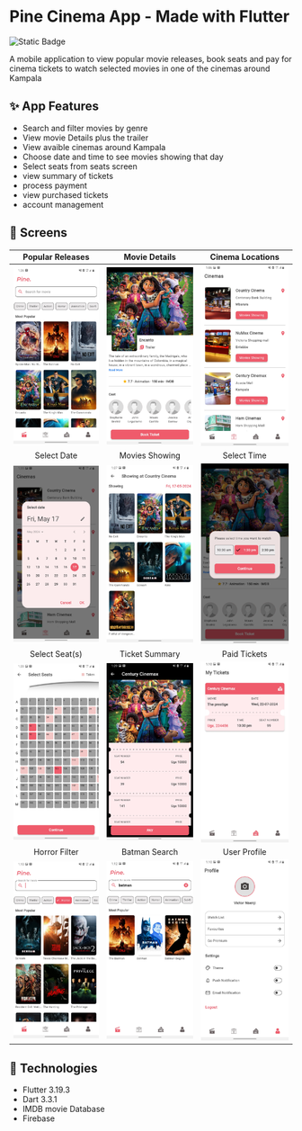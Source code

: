 # Pine Cinema App - Made with Flutter

![Static Badge](https://img.shields.io/badge/Made%20with%20-%20Flutter%20-blue?style=for-the-badge)

A mobile application to view popular movie releases, book seats and pay for cinema tickets to watch selected movies in one of the cinemas around Kampala

## :sparkles: App Features

- Search and filter movies by genre
- View movie Details plus the trailer
- View avaible cinemas around Kampala
- Choose date and time to see movies showing that day
- Select seats from seats screen
- view summary of tickets
- process payment
- view purchased tickets
- account management

## :iphone: Screens

Popular Releases | Movie Details | Cinema Locations |
:------------:|:-----------:|:--------------:|
![](./app_ui_images/popular_releases.jpg) | ![](./app_ui_images/movie_details.jpg) | ![](./app_ui_images/cinema_locations.jpg)
Select Date | Movies Showing | Select Time |
![](./app_ui_images/select_date.jpg) | ![](./app_ui_images/movies_showing.jpg) | ![](./app_ui_images/select_time.jpg)
Select Seat(s) | Ticket Summary | Paid Tickets |
![](./app_ui_images/select_seats.jpg) | ![](./app_ui_images/ticket_summary.jpg) | ![](./app_ui_images/my_tickets.jpg)
Horror Filter | Batman Search | User Profile |
![](./app_ui_images/horror_filter.jpg) | ![](./app_ui_images/batman_search.jpg) | ![](./app_ui_images/profile.jpg)


## 🚀 Technologies
- Flutter 3.19.3
- Dart 3.3.1
- IMDB movie Database
- Firebase
